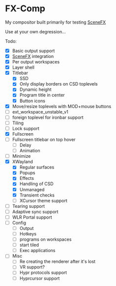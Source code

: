 # FX-Comp

My compositor built primarily for testing [SceneFX](https://github.com/wlrfx/scenefx)

Use at your own degression...

Todo:

- [X] Basic output support
- [x] [SceneFX](https://github.com/wlrfx/scenefx) integration
- [X] Per output workspaces
- [x] Layer shell
- [X] Titlebar
    - [X] SSD
    - [X] Only display borders on CSD toplevels
    - [X] Dynamic height
    - [X] Program title in center
    - [X] Button icons
- [x] Move/resize toplevels with MOD+mouse buttons
- [ ] ext_workspace_unstable_v1
- [ ] foreign toplevel for ironbar support
- [ ] Tiling
- [ ] Lock support
- [x] Fullscreen
- [ ] Fullscreen titlebar on top hover
    - [ ] Delay
    - [ ] Animation
- [ ] Minimize
- [X] XWayland
    - [X] Regular surfaces
    - [X] Popups
    - [X] Effects
    - [X] Handling of CSD
    - [X] Unmanaged
    - [X] Transient checks
    - [ ] XCursor theme support
- [ ] Tearing support
- [ ] Adaptive sync support
- [ ] WLR Portal support
- [ ] Config
    - [ ] Output
    - [ ] Hotkeys
    - [ ] programs on workspaces
    - [ ] start tiled
    - [ ] Exec applications
- [ ] Misc
    - [ ] Re creating the renderer after it's lost
    - [ ] VR support?
    - [ ] Hypr protocols support
    - [ ] Hyprcursor support
